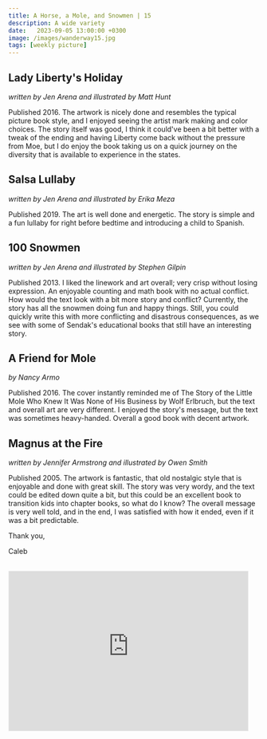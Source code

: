 ```yaml
---
title: A Horse, a Mole, and Snowmen | 15
description: A wide variety
date:   2023-09-05 13:00:00 +0300
image: /images/wanderway15.jpg
tags: [weekly picture]
---
```


## Lady Liberty's Holiday

*written by Jen Arena and illustrated by Matt Hunt*

Published 2016. The artwork is nicely done and resembles the typical picture book style, and I enjoyed seeing the artist mark making and color choices. The story itself was good, I think it could've been a bit better with a tweak of the ending and having Liberty come back without the pressure from Moe, but I do enjoy the book taking us on a quick journey on the diversity that is available to experience in the states. 

## Salsa Lullaby

*written by Jen Arena and illustrated by Erika Meza*

Published 2019. The art is well done and energetic. The story is simple and a fun lullaby for right before bedtime and introducing a child to Spanish. 

## 100 Snowmen

*written by Jen Arena and illustrated by Stephen Gilpin*

Published 2013. I liked the linework and art overall; very crisp without losing expression. An enjoyable counting and math book with no actual conflict. How would the text look with a bit more story and conflict? Currently, the story has all the snowmen doing fun and happy things. Still, you could quickly write this with more conflicting and disastrous consequences, as we see with some of Sendak's educational books that still have an interesting story. 

## A Friend for Mole

*by Nancy Armo*

Published 2016. The cover instantly reminded me of The Story of the Little Mole Who Knew It Was None of His Business by Wolf Erlbruch, but the text and overall art are very different. I enjoyed the story's message, but the text was sometimes heavy-handed. Overall a good book with decent artwork. 

## Magnus at the Fire

*written by Jennifer Armstrong and illustrated by Owen Smith*

Published 2005. The artwork is fantastic, that old nostalgic style that is enjoyable and done with great skill. The story was very wordy, and the text could be edited down quite a bit, but this could be an excellent book to transition kids into chapter books, so what do I know? The overall message is very well told, and in the end, I was satisfied with how it ended, even if it was a bit predictable. 

Thank you,

Caleb <br>
<br>

<iframe src="https://thewanderway.substack.com/embed" width="480" height="320" style="border:1px solid #EEE; background:white;" frameborder="0" scrolling="no"></iframe>